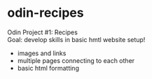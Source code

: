 # odin-recipes
Odin Project #1: Recipes  
Goal: develop skills in basic hmtl website setup!  
- images and links
- multiple pages connecting to each other
- basic html formatting